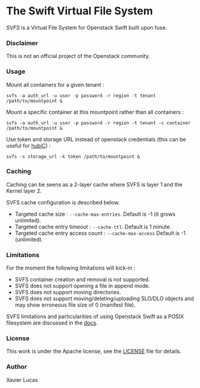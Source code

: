 # The Swift Virtual File System

*SVFS* is a Virtual File System for Openstack Swift built upon fuse.

### Disclaimer
This is not an official project of the Openstack community.

### Usage
Mount all containers for a given tenant :

`svfs -a auth_url -u user -p password -r region -t tenant /path/to/mountpoint &`

Mount a specific container at this mountpoint rather than all containers :

`svfs -a auth_url -u user -p password -r region -t tenant -c container /path/to/mountpoint &`

Use token and storage URL instead of openstack credentials (this can be useful for [hubiC](https://hubic.com)) :

`svfs -s storage_url -k token /path/to/mountpoint &`


### Caching

Caching can be seens as a 2-layer cache where SVFS is layer 1 and the Kernel layer 2.

SVFS cache configuration is described below.

* Targeted cache size : `--cache-max-entries`. Default is -1 (it grows unlimited).
* Targeted cache entry timeout : `--cache-ttl`. Default is 1 minute.
* Targeted cache entry access count : `--cache-max-access` Default is -1 (unlimited).

### Limitations
For the moment the following limitations will kick-in :
* SVFS container creation and removal is not supported.
* SVFS does not support opening a file in append mode.
* SVFS does not support moving directories.
* SVFS does not support moving/deleting/uploading SLO/DLO objects and may show erroneous file size of 0 (manifest file).

SVFS limitations and particularities of using Openstack Swift as a POSIX filesystem are discussed in the [docs](docs).

### License
This work is under the Apache license, see the [LICENSE](LICENSE) file for details.

### Author
Xavier Lucas
